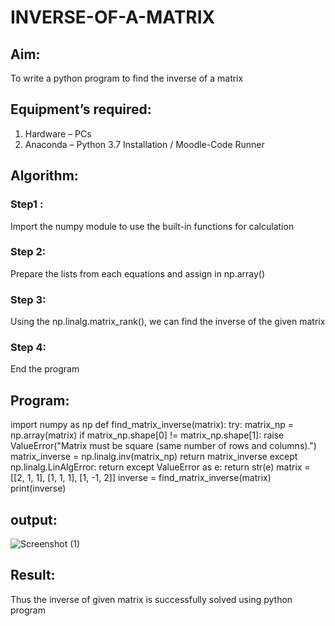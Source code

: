 # INVERSE-OF-A-MATRIX
## Aim:
To write a python program to find the inverse of a matrix
## Equipment’s required:
1. 	Hardware – PCs
2. 	Anaconda – Python 3.7 Installation / Moodle-Code Runner
## Algorithm:
### Step1 : 
Import the numpy module to use the built-in functions for calculation
### Step 2: 
Prepare the lists from each equations and assign in np.array()
### Step 3: 
Using the np.linalg.matrix_rank(), we can find the inverse of the given matrix
### Step 4: 
End the program
## Program:
import numpy as np
def find_matrix_inverse(matrix):
    try:
        matrix_np = np.array(matrix)
        if matrix_np.shape[0] != matrix_np.shape[1]:
            raise ValueError("Matrix must be square (same number of rows and columns).")
        matrix_inverse = np.linalg.inv(matrix_np)
        return matrix_inverse
    except np.linalg.LinAlgError:
        return 
    except ValueError as e:
        return str(e)
matrix = [[2, 1, 1], [1, 1, 1], [1, -1, 2]]
inverse = find_matrix_inverse(matrix)
print(inverse)
## output:
![Screenshot (1)](https://github.com/user-attachments/assets/3660eb6f-e105-41cb-aa05-1dd57d7c4eac)




## Result:
Thus the inverse of given matrix is successfully solved using python program

